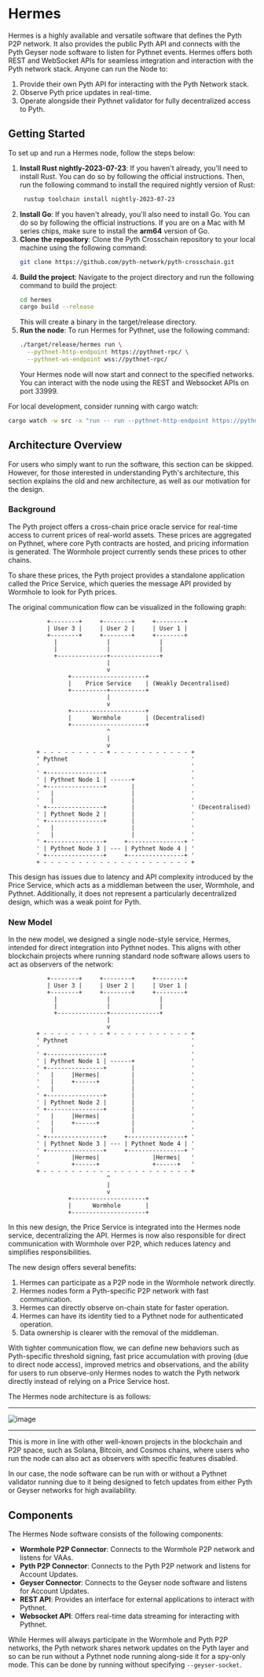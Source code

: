 # Hermes

Hermes is a highly available and versatile software that defines the Pyth P2P
network. It also provides the public Pyth API and connects with the Pyth Geyser
node software to listen for Pythnet events. Hermes offers both REST and
WebSocket APIs for seamless integration and interaction with the Pyth network
stack. Anyone can run the Node to:

1. Provide their own Pyth API for interacting with the Pyth Network stack.
2. Observe Pyth price updates in real-time.
3. Operate alongside their Pythnet validator for fully decentralized access to Pyth.

## Getting Started

To set up and run a Hermes node, follow the steps below:

1. **Install Rust nightly-2023-07-23**: If you haven't already, you'll need to install Rust. You can
   do so by following the official instructions. Then, run the following command to install the required
   nightly version of Rust:
   ```bash
    rustup toolchain install nightly-2023-07-23
   ```
2. **Install Go**: If you haven't already, you'll also need to install Go. You can
   do so by following the official instructions. If you are on a Mac with M series
   chips, make sure to install the **arm64** version of Go.
3. **Clone the repository**: Clone the Pyth Crosschain repository to your local
   machine using the following command:
   ```bash
   git clone https://github.com/pyth-network/pyth-crosschain.git
   ```
4. **Build the project**: Navigate to the project directory and run the following command to build the project:
   ```bash
   cd hermes
   cargo build --release
   ```
   This will create a binary in the target/release directory.
5. **Run the node**: To run Hermes for Pythnet, use the following command:
   ```bash
   ./target/release/hermes run \
     --pythnet-http-endpoint https://pythnet-rpc/ \
     --pythnet-ws-endpoint wss://pythnet-rpc/
   ```
   Your Hermes node will now start and connect to the specified networks. You
   can interact with the node using the REST and Websocket APIs on port 33999.

For local development, consider running with cargo watch:

```bash
cargo watch -w src -x "run -- run --pythnet-http-endpoint https://pythnet.rpcpool.com --pythnet-ws-endpoint wss://pythnet.rpcpool.com"
```

## Architecture Overview

For users who simply want to run the software, this section can be skipped.
However, for those interested in understanding Pyth's architecture, this
section explains the old and new architecture, as well as our motivation for
the design.

### Background

The Pyth project offers a cross-chain price oracle service for real-time access
to current prices of real-world assets. These prices are aggregated on Pythnet,
where core Pyth contracts are hosted, and pricing information is generated. The
Wormhole project currently sends these prices to other chains.

To share these prices, the Pyth project provides a standalone application
called the Price Service, which queries the message API provided by Wormhole to
look for Pyth prices.

The original communication flow can be visualized in the following graph:

```
           +--------+     +--------+     +--------+
           | User 3 |     | User 2 |     | User 1 |
           +--------+     +--------+     +--------+
             |              |              |
             |              |              |
             +--------------+--------------+
                            |
                            v
                 +---------------------+
                 |    Price Service    | (Weakly Decentralised)
                 +----------+----------+
                            |
                            v
                 +---------------------+
                 |      Wormhole       | (Decentralised)
                 +---------------------+
                            ^
                            |
                            v
        + - - - - - - - - - + - - - - - - - - - - - +
        ' Pythnet                                   '
        '                                           '
        ' +----------------+                        '
        ' | Pythnet Node 1 | ------+                '
        ' +----------------+       |                '
        '   |                      |                '
        '   |                      |                '
        ' +----------------+       |                ' (Decentralised)
        ' | Pythnet Node 2 |       |                '
        ' +----------------+       |                '
        '   |                      |                '
        '   |                      |                '
        ' +----------------+     +----------------+ '
        ' | Pythnet Node 3 | --- | Pythnet Node 4 | '
        ' +----------------+     +----------------+ '
        + - - - - - - - - - - - - - - - - - - - - - +
```

This design has issues due to latency and API complexity introduced by the
Price Service, which acts as a middleman between the user, Wormhole, and
Pythnet. Additionally, it does not represent a particularly decentralized
design, which was a weak point for Pyth.

### New Model

In the new model, we designed a single node-style service, Hermes, intended for
direct integration into Pythnet nodes. This aligns with other blockchain
projects where running standard node software allows users to act as observers
of the network:

```
           +--------+     +--------+     +--------+
           | User 3 |     | User 2 |     | User 1 |
           +--------+     +--------+     +--------+
             |              |              |
             |              |              |
             +--------------+--------------+
                            |
                            v
        + - - - - - - - - - + - - - - - - - - - - - +
        ' Pythnet                                   '
        '                                           '
        ' +----------------+                        '
        ' | Pythnet Node 1 | ------+                '
        ' +----------------+       |                '
        '   |     |Hermes|         |                '
        '   |     +------+         |                '
        '   |                      |                '
        ' +----------------+       |                '
        ' | Pythnet Node 2 |       |                '
        ' +----------------+       |                '
        '   |     |Hermes|         |                '
        '   |     +------+         |                '
        '   |                      |                '
        ' +----------------+     +----------------+ '
        ' | Pythnet Node 3 | --- | Pythnet Node 4 | '
        ' +----------------+     +----------------+ '
        '         |Hermes|               |Hermes|   '
        '         +------+               +------+   '
        + - - - - - - - - - - - - - - - - - - - - - +
                            ^
                            |
                            v
                 +---------------------+
                 |      Wormhole       |
                 +---------------------+
```

In this new design, the Price Service is integrated into the Hermes node
service, decentralizing the API. Hermes is now also responsible for direct
communication with Wormhole over P2P, which reduces latency and simplifies
responsibilities.

The new design offers several benefits:

1. Hermes can participate as a P2P node in the Wormhole network directly.
2. Hermes nodes form a Pyth-specific P2P network with fast communication.
3. Hermes can directly observe on-chain state for faster operation.
4. Hermes can have its identity tied to a Pythnet node for authenticated operation.
5. Data ownership is clearer with the removal of the middleman.

With tighter communication flow, we can define new behaviors such as
Pyth-specific threshold signing, fast price accumulation with proving (due to
direct node access), improved metrics and observations, and the ability for
users to run observe-only Hermes nodes to watch the Pyth network directly
instead of relying on a Price Service host.

The Hermes node architecture is as follows:

---

![image](https://user-images.githubusercontent.com/158967/225939587-f19cfe77-0393-4798-ad72-0022420d3e51.png)

---

This is more in line with other well-known projects in the blockchain and P2P
space, such as Solana, Bitcoin, and Cosmos chains, where users who run the node
can also act as observers with specific features disabled.

In our case, the node software can be run with or without a Pythnet validator
running due to it being designed to fetch updates from either Pyth or Geyser
networks for high availability.

## Components

The Hermes Node software consists of the following components:

- **Wormhole P2P Connector**: Connects to the Wormhole P2P network and listens for VAAs.
- **Pyth P2P Connector**: Connects to the Pyth P2P network and listens for Account Updates.
- **Geyser Connector**: Connects to the Geyser node software and listens for Account Updates.
- **REST API**: Provides an interface for external applications to interact with Pythnet.
- **Websocket API**: Offers real-time data streaming for interacting with Pythnet.

While Hermes will always participate in the Wormhole and Pyth P2P networks, the
Pyth network shares network updates on the Pyth layer and so can be run without
a Pythnet node running along-side it for a spy-only mode. This can be done by
running without specifying `--geyser-socket`.
